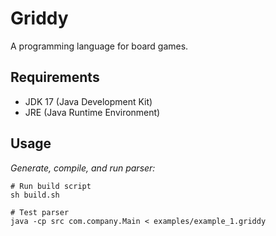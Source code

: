 # Griddy

A programming language for board games.

## Requirements

- JDK 17 (Java Development Kit)
- JRE (Java Runtime Environment)

## Usage

*Generate, compile, and run parser:*

```shell
# Run build script
sh build.sh

# Test parser
java -cp src com.company.Main < examples/example_1.griddy
```
